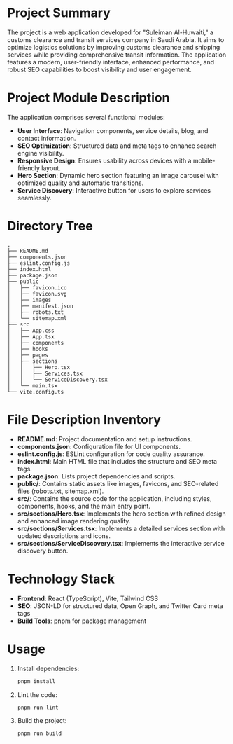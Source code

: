 # Project Summary
The project is a web application developed for "Suleiman Al-Huwaiti," a customs clearance and transit services company in Saudi Arabia. It aims to optimize logistics solutions by improving customs clearance and shipping services while providing comprehensive transit information. The application features a modern, user-friendly interface, enhanced performance, and robust SEO capabilities to boost visibility and user engagement.

# Project Module Description
The application comprises several functional modules:
- **User Interface**: Navigation components, service details, blog, and contact information.
- **SEO Optimization**: Structured data and meta tags to enhance search engine visibility.
- **Responsive Design**: Ensures usability across devices with a mobile-friendly layout.
- **Hero Section**: Dynamic hero section featuring an image carousel with optimized quality and automatic transitions.
- **Service Discovery**: Interactive button for users to explore services seamlessly.

# Directory Tree
```
.
├── README.md
├── components.json
├── eslint.config.js
├── index.html
├── package.json
├── public
│   ├── favicon.ico
│   ├── favicon.svg
│   ├── images
│   ├── manifest.json
│   ├── robots.txt
│   └── sitemap.xml
├── src
│   ├── App.css
│   ├── App.tsx
│   ├── components
│   ├── hooks
│   ├── pages
│   ├── sections
│   │   ├── Hero.tsx
│   │   ├── Services.tsx
│   │   └── ServiceDiscovery.tsx
│   └── main.tsx
└── vite.config.ts
```

# File Description Inventory
- **README.md**: Project documentation and setup instructions.
- **components.json**: Configuration file for UI components.
- **eslint.config.js**: ESLint configuration for code quality assurance.
- **index.html**: Main HTML file that includes the structure and SEO meta tags.
- **package.json**: Lists project dependencies and scripts.
- **public/**: Contains static assets like images, favicons, and SEO-related files (robots.txt, sitemap.xml).
- **src/**: Contains the source code for the application, including styles, components, hooks, and the main entry point.
- **src/sections/Hero.tsx**: Implements the hero section with refined design and enhanced image rendering quality.
- **src/sections/Services.tsx**: Implements a detailed services section with updated descriptions and icons.
- **src/sections/ServiceDiscovery.tsx**: Implements the interactive service discovery button.

# Technology Stack
- **Frontend**: React (TypeScript), Vite, Tailwind CSS
- **SEO**: JSON-LD for structured data, Open Graph, and Twitter Card meta tags
- **Build Tools**: pnpm for package management

# Usage
1. Install dependencies:
   ```bash
   pnpm install
   ```
2. Lint the code:
   ```bash
   pnpm run lint
   ```
3. Build the project:
   ```bash
   pnpm run build
   ```
